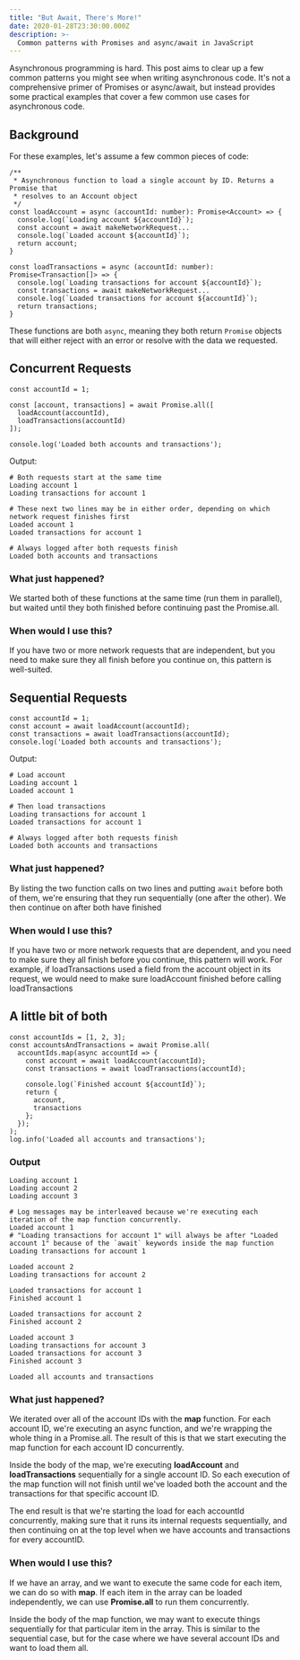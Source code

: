 ```yaml
---
title: "But Await, There's More!"
date: 2020-01-28T23:30:00.000Z
description: >-
  Common patterns with Promises and async/await in JavaScript
---
```


Asynchronous programming is hard. This post aims to clear up a few common patterns you might see when writing asynchronous code. It's not a comprehensive primer of Promises or async/await, but instead provides some practical examples that cover a few common use cases for asynchronous code.

## Background

For these examples, let's assume a few common pieces of code:

```
/**
 * Asynchronous function to load a single account by ID. Returns a Promise that
 * resolves to an Account object
 */
const loadAccount = async (accountId: number): Promise<Account> => {
  console.log(`Loading account ${accountId}`);
  const account = await makeNetworkRequest...
  console.log(`Loaded account ${accountId}`);
  return account;
}

const loadTransactions = async (accountId: number): Promise<Transaction[]> => {
  console.log(`Loading transactions for account ${accountId}`);
  const transactions = await makeNetworkRequest...
  console.log(`Loaded transactions for account ${accountId}`);
  return transactions;
}
```

These functions are both `async`, meaning they both return `Promise` objects that will either reject with an error or resolve with the data we requested.

## Concurrent Requests

```
const accountId = 1;

const [account, transactions] = await Promise.all([
  loadAccount(accountId),
  loadTransactions(accountId)
]);

console.log('Loaded both accounts and transactions');
```

Output:

```
# Both requests start at the same time
Loading account 1
Loading transactions for account 1

# These next two lines may be in either order, depending on which network request finishes first
Loaded account 1
Loaded transactions for account 1

# Always logged after both requests finish
Loaded both accounts and transactions
```

### What just happened?

We started both of these functions at the same time (run them in parallel), but waited until they both finished before continuing past the Promise.all.

### When would I use this?

If you have two or more network requests that are independent, but you need to make sure they all finish before you continue on, this pattern is well-suited.

## Sequential Requests

```
const accountId = 1;
const account = await loadAccount(accountId);
const transactions = await loadTransactions(accountId);
console.log('Loaded both accounts and transactions');
```

Output:

```
# Load account
Loading account 1
Loaded account 1

# Then load transactions
Loading transactions for account 1
Loaded transactions for account 1

# Always logged after both requests finish
Loaded both accounts and transactions
```

### What just happened?

By listing the two function calls on two lines and putting `await` before both of them, we're ensuring that they run sequentially (one after the other). We then continue on after both have finished

### When would I use this?

If you have two or more network requests that are dependent, and you need to make sure they all finish before you continue, this pattern will work.
For example, if loadTransactions used a field from the account object in its request, we would need to make sure loadAccount finished before calling loadTransactions

## A little bit of both

```
const accountIds = [1, 2, 3];
const accountsAndTransactions = await Promise.all(
  accountIds.map(async accountId => {
    const account = await loadAccount(accountId);
    const transactions = await loadTransactions(accountId);

    console.log(`Finished account ${accountId}`);
    return {
      account,
      transactions
    };
  });
);
log.info('Loaded all accounts and transactions');
```

### Output

```
Loading account 1
Loading account 2
Loading account 3

# Log messages may be interleaved because we're executing each iteration of the map function concurrently.
Loaded account 1
# "Loading transactions for account 1" will always be after "Loaded account 1" because of the `await` keywords inside the map function
Loading transactions for account 1

Loaded account 2
Loading transactions for account 2

Loaded transactions for account 1
Finished account 1

Loaded transactions for account 2
Finished account 2

Loaded account 3
Loading transactions for account 3
Loaded transactions for account 3
Finished account 3

Loaded all accounts and transactions
```

### What just happened?

We iterated over all of the account IDs with the **map** function. For each account ID, we're executing an async function, and we're wrapping the whole thing in a Promise.all.
The result of this is that we start executing the map function for each account ID concurrently.

Inside the body of the map, we're executing **loadAccount** and **loadTransactions** sequentially for a single account ID. So each execution of the map function will not finish until we've loaded both the account and the transactions for that specific account ID.

The end result is that we're starting the load for each accountId concurrently, making sure that it runs its internal requests sequentially, and then continuing on at the top level when we have accounts and transactions for every accountID.

### When would I use this?

If we have an array, and we want to execute the same code for each item, we can do so with **map**. If each item in the array can be loaded independently, we can use **Promise.all** to run them concurrently.

Inside the body of the map function, we may want to execute things sequentially for that particular item in the array. This is similar to the sequential case, but for the case where we have several account IDs and want to load them all.
